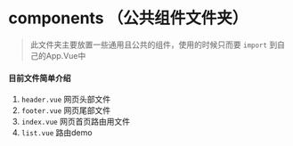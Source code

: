 # components （公共组件文件夹）

> 此文件夹主要放置一些通用且公共的组件，使用的时候只而要 `import` 到自己的App.Vue中

#### 目前文件简单介绍
1. `header.vue` 网页头部文件
2. `footer.vue` 网页尾部文件
3. `index.vue` 网页首页路由用文件
4. `list.vue` 路由demo
